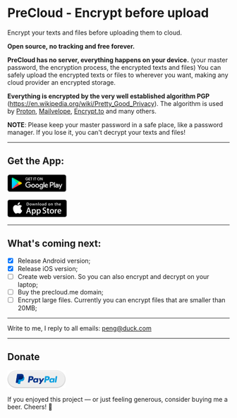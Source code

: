# PreCloud - Encrypt before upload

Encrypt your texts and files before uploading them to cloud.

**Open source, no tracking and free forever.**

**PreCloud has no server, everything happens on your device.** (your master password, the encryption process, the encrypted texts and files)
You can safely upload the encrypted texts or files to wherever you want, making any cloud provider an encrypted storage.

**Everything is encrypted by the very well established algorithm PGP** (https://en.wikipedia.org/wiki/Pretty_Good_Privacy). The algorithm is used by [Proton](https://proton.me/), [Mailvelope](https://mailvelope.com/), [Encrypt.to](https://encrypt.to/) and many others.

**NOTE**: Please keep your master password in a safe place, like a password manager. If you lose it, you can't decrypt your texts and files!

---

## Get the App:

<a href="https://play.google.com/store/apps/details?id=com.precloud" target="_blank"><img src="play-store.svg" height="40"></a>

<a href="https://apps.apple.com/us/app/precloud/id1638793841" target="_blank"><img src="app-store.svg" height="40"></a> 

---

## What's coming next:
- [x] Release Android version;
- [x] Release iOS version;
- [ ] Create web version. So you can also encrypt and decrypt on your laptop;
- [ ] Buy the precloud.me domain;
- [ ] Encrypt large files. Currently you can encrypt files that are smaller than 20MB;

---

Write to me, I reply to all emails: peng@duck.com

---

## Donate
<a href="https://paypal.me/penghuili/" target="_blank"><img src="src/assets/paypal.png" height="40"></a> 

If you enjoyed this project — or just feeling generous, consider buying me a beer. Cheers! :beers: